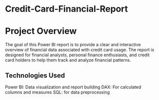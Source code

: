 # Credit-Card-Financial-Report
# Project Overview

The goal of this Power BI report is to provide a clear and interactive overview of financial data associated with credit card usage. The report is designed for financial analysts, personal finance enthusiasts, and credit card holders to help them track and analyze financial patterns.

## Technologies Used
Power BI: Data visualization and report building
DAX: For calculated columns and measures
SQL: for data preprocessing
